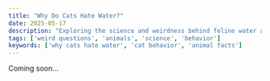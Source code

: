 ```yaml
---
title: "Why Do Cats Hate Water?"
date: 2025-05-17
description: "Exploring the science and weirdness behind feline water aversion."
tags: ['weird questions', 'animals', 'science', 'behavior']
keywords: ['why cats hate water', 'cat behavior', 'animal facts']
---
```


<!-- Content placeholder for: Why Do Cats Hate Water? -->

Coming soon...
